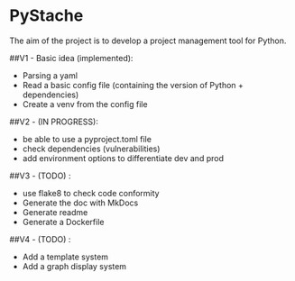 # PyStache
The aim of the project is to develop a project management tool for Python. 

##V1 - Basic idea (implemented): 

- Parsing a yaml
- Read a basic config file (containing the version of Python + dependencies)
- Create a venv from the config file

##V2 - (IN PROGRESS): 

- be able to use a pyproject.toml file
- check dependencies (vulnerabilities)
- add environment options to differentiate dev and prod

##V3 - (TODO) : 

- use flake8 to check code conformity
- Generate the doc with MkDocs
- Generate readme
- Generate a Dockerfile

##V4 - (TODO) : 

- Add a template system
- Add a graph display system


